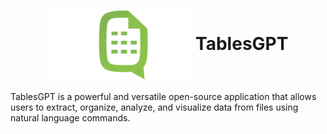 <h1 align="center">
<img src="./logo.svg" alt="TablesGPT" height="110" align="center">
TablesGPT
</h1>

<p>TablesGPT is a powerful and versatile open-source application that allows users to extract, organize, analyze, and visualize data from files using natural language commands.</p>

